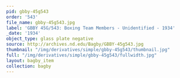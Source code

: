 ```yaml
---
pid: gbby-45g543
order: '543'
file_name: gbby-45g543.jpg
label: 'GBBY 45G/543: Boxing Team Members - Unidentified - 1934'
_date: '1934'
object_type: glass plate negative
source: http://archives.nd.edu/Bagby/GBBY-45g543.jpg
thumbnail: "/img/derivatives/simple/gbby-45g543/thumbnail.jpg"
full: "/img/derivatives/simple/gbby-45g543/fullwidth.jpg"
layout: bagby_item
collection: bagby
---
```

